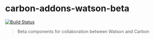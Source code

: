 # carbon-addons-watson-beta

[![Build Status](https://travis-ci.org/carbon-design-system/carbon-addons-watson-beta.svg?branch=master)](https://travis-ci.org/carbon-design-system/carbon-addons-watson-beta)

> Beta components for collaboration between Watson and Carbon
